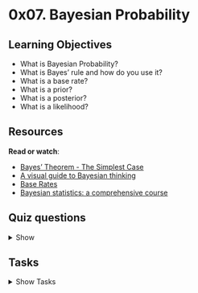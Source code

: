 # 0x07. Bayesian Probability

## Learning Objectives

-   What is Bayesian Probability?
-   What is Bayes’ rule and how do you use it?
-   What is a base rate?
-   What is a prior?
-   What is a posterior?
-   What is a likelihood?

## Resources

**Read or watch**:

*   [Bayes’ Theorem - The Simplest Case](https://www.youtube.com/watch?v=XQoLVl31ZfQ "Bayes' Theorem - The Simplest Case")
*   [A visual guide to Bayesian thinking](https://www.youtube.com/watch?v=BrK7X_XlGB8 "A visual guide to Bayesian thinking")
*   [Base Rates](http://onlinestatbook.com/2/probability/base_rates.html "Base Rates")
*   [Bayesian statistics: a comprehensive course](https://www.youtube.com/playlist?list=PLFDbGp5YzjqXQ4oE4w9GVWdiokWB9gEpm "Bayesian statistics: a comprehensive course")


## Quiz questions

<details>
<summary>Show</summary>

### Question #0

Bayes’ rule states that `P(A | B) = P(B | A) * P(A) / P(B)`

What is `P(A | B)`?

* [ ] Likelihood

* [ ] Marginal probability

* [ ] Posterior probability

* [ ] Prior probability

### Question #1

Bayes’ rule states that `P(A | B) = P(B | A) * P(A) / P(B)`

What is `P(B | A)`?

* [ ] Likelihood

* [ ] Marginal probability

* [ ] Posterior probability

* [ ] Prior probability

### Question #2

Bayes’ rule states that `P(A | B) = P(B | A) * P(A) / P(B)`

What is `P(A)`?

* [ ] Likelihood

* [ ] Marginal probability

* [ ] Posterior probability

* [ ] Prior probability

### Question #3

Bayes’ rule states that `P(A | B) = P(B | A) * P(A) / P(B)`

What is `P(B)`?

* [ ] Likelihood

* [ ] Marginal probability

* [ ] Posterior probability

* [ ] Prior probability

</details>

## Tasks

<details>
<summary>Show Tasks</summary>

### 0\. Likelihood 

You are conducting a study on a revolutionary cancer drug and are looking to find the probability that a patient who takes this drug will develop severe side effects. During your trials, `n` patients take the drug and `x` patients develop severe side effects. You can assume that `x` follows a binomial distribution.

Write a function `def likelihood(x, n, P):` that calculates the likelihood of obtaining this data given various hypothetical probabilities of developing severe side effects:

*   `x` is the number of patients that develop severe side effects
*   `n` is the total number of patients observed
*   `P` is a 1D `numpy.ndarray` containing the various hypothetical probabilities of developing severe side effects
*   If `n` is not a positive integer, raise a `ValueError` with the message `n must be a positive integer`
*   If `x` is not an integer that is greater than or equal to `0`, raise a `ValueError` with the message `x must be an integer that is greater than or equal to 0`
*   If `x` is greater than `n`, raise a `ValueError` with the message `x cannot be greater than n`
*   If `P` is not a 1D `numpy.ndarray`, raise a `TypeError` with the message `P must be a 1D numpy.ndarray`
*   If any value in `P` is not in the range `[0, 1]`, raise a `ValueError` with the message `All values in P must be in the range [0, 1]`
*   Returns: a 1D `numpy.ndarray` containing the likelihood of obtaining the data, `x` and `n`, for each probability in `P`, respectively

```   
    alexa@ubuntu-xenial:0x07-bayesian_prob$ ./0-main.py 
    [0.00000000e+00 2.71330957e-04 8.71800070e-02 3.07345706e-03
     5.93701546e-07 1.14387595e-12 1.09257177e-20 6.10151799e-32
     9.54415702e-49 1.00596671e-78 0.00000000e+00]
    alexa@ubuntu-xenial:0x07-bayesian_prob$
```
**Repo:**

*   GitHub repository: `holbertonschool-machine_learning`
*   Directory: `math/0x07-bayesian_prob`
*   File: [`0-likelihood.py`](./0-likelihood.py)

### 1\. Intersection 

Based on `0-likelihood.py`, write a function `def intersection(x, n, P, Pr):` that calculates the intersection of obtaining this data with the various hypothetical probabilities:

*   `x` is the number of patients that develop severe side effects
*   `n` is the total number of patients observed
*   `P` is a 1D `numpy.ndarray` containing the various hypothetical probabilities of developing severe side effects
*   `Pr` is a 1D `numpy.ndarray` containing the prior beliefs of `P`
*   If `n` is not a positive integer, raise a `ValueError` with the message `n must be a positive integer`
*   If `x` is not an integer that is greater than or equal to `0`, raise a `ValueError` with the message `x must be an integer that is greater than or equal to 0`
*   If `x` is greater than `n`, raise a `ValueError` with the message `x cannot be greater than n`
*   If `P` is not a 1D `numpy.ndarray`, raise a `TypeError` with the message `P must be a 1D numpy.ndarray`
*   If `Pr` is not a `numpy.ndarray` with the same shape as `P`, raise a `TypeError` with the message `Pr must be a numpy.ndarray with the same shape as P`
*   If any value in `P` or `Pr` is not in the range `[0, 1]`, raise a `ValueError` with the message `All values in {P} must be in the range [0, 1]` where `{P}` is the incorrect variable
*   If `Pr` does not sum to `1`, raise a `ValueError` with the message `Pr must sum to 1` **Hint: use [numpy.isclose](/rltoken/7pptg2vy0_-c0qQ9MnZu1w "numpy.isclose")**
*   All exceptions should be raised in the above order
*   Returns: a 1D `numpy.ndarray` containing the intersection of obtaining `x` and `n` with each probability in `P`, respectively

```
    alexa@ubuntu-xenial:0x07-bayesian_prob$ ./1-main.py 
    [0.00000000e+00 2.46664506e-05 7.92545518e-03 2.79405187e-04
     5.39728678e-08 1.03988723e-13 9.93247059e-22 5.54683454e-33
     8.67650639e-50 9.14515194e-80 0.00000000e+00]
    alexa@ubuntu-xenial:0x07-bayesian_prob$
```
**Repo:**

*   GitHub repository: `holbertonschool-machine_learning`
*   Directory: `math/0x07-bayesian_prob`
*   File: [`1-intersection.py`](./1-intersection.py)

### 2\. Marginal Probability 

Based on `1-intersection.py`, write a function `def marginal(x, n, P, Pr):` that calculates the marginal probability of obtaining the data:

*   `x` is the number of patients that develop severe side effects
*   `n` is the total number of patients observed
*   `P` is a 1D `numpy.ndarray` containing the various hypothetical probabilities of patients developing severe side effects
*   `Pr` is a 1D `numpy.ndarray` containing the prior beliefs about `P`
*   If `n` is not a positive integer, raise a `ValueError` with the message `n must be a positive integer`
*   If `x` is not an integer that is greater than or equal to `0`, raise a `ValueError` with the message `x must be an integer that is greater than or equal to 0`
*   If `x` is greater than `n`, raise a `ValueError` with the message `x cannot be greater than n`
*   If `P` is not a 1D `numpy.ndarray`, raise a `TypeError` with the message `P must be a 1D numpy.ndarray`
*   If `Pr` is not a `numpy.ndarray` with the same shape as `P`, raise a `TypeError` with the message `Pr must be a numpy.ndarray with the same shape as P`
*   If any value in `P` or `Pr` is not in the range `[0, 1]`, raise a `ValueError` with the message `All values in {P} must be in the range [0, 1]` where `{P}` is the incorrect variable
*   If `Pr` does not sum to `1`, raise a `ValueError` with the message `Pr must sum to 1`
*   All exceptions should be raised in the above order
*   Returns: the marginal probability of obtaining `x` and `n`

```
    alexa@ubuntu-xenial:0x07-bayesian_prob$ ./2-main.py 
    0.008229580791426582
    alexa@ubuntu-xenial:0x07-bayesian_prob$
```

**Repo:**

*   GitHub repository: `holbertonschool-machine_learning`
*   Directory: `math/0x07-bayesian_prob`
*   File: [`2-marginal.py`](./2-marginal.py)

### 3\. Posterior 

Based on `2-marginal.py`, write a function `def posterior(x, n, P, Pr):` that calculates the posterior probability for the various hypothetical probabilities of developing severe side effects given the data:

*   `x` is the number of patients that develop severe side effects
*   `n` is the total number of patients observed
*   `P` is a 1D `numpy.ndarray` containing the various hypothetical probabilities of developing severe side effects
*   `Pr` is a 1D `numpy.ndarray` containing the prior beliefs of `P`
*   If `n` is not a positive integer, raise a `ValueError` with the message `n must be a positive integer`
*   If `x` is not an integer that is greater than or equal to `0`, raise a `ValueError` with the message `x must be an integer that is greater than or equal to 0`
*   If `x` is greater than `n`, raise a `ValueError` with the message `x cannot be greater than n`
*   If `P` is not a 1D `numpy.ndarray`, raise a `TypeError` with the message `P must be a 1D numpy.ndarray`
*   If `Pr` is not a `numpy.ndarray` with the same shape as `P`, raise a `TypeError` with the message `Pr must be a numpy.ndarray with the same shape as P`
*   If any value in `P` or `Pr` is not in the range `[0, 1]`, raise a `ValueError` with the message `All values in {P} must be in the range [0, 1]` where `{P}` is the incorrect variable
*   If `Pr` does not sum to `1`, raise a `ValueError` with the message `Pr must sum to 1`
*   All exceptions should be raised in the above order
*   Returns: the posterior probability of each probability in `P` given `x` and `n`, respectively

```    
    alexa@ubuntu-xenial:0x07-bayesian_prob$ ./3-main.py 
    [0.00000000e+00 2.99729127e-03 9.63044824e-01 3.39513268e-02
     6.55839819e-06 1.26359684e-11 1.20692303e-19 6.74011797e-31
     1.05430721e-47 1.11125368e-77 0.00000000e+00]
    alexa@ubuntu-xenial:0x07-bayesian_prob$
```
**Repo:**

*   GitHub repository: `holbertonschool-machine_learning`
*   Directory: `math/0x07-bayesian_prob`
*   File: [`3-posterior.py`](./3-posterior.py)

### 4\. Continuous Posterior 

Based on `3-posterior.py`, write a function `def posterior(x, n, p1, p2):` that calculates the posterior probability that the probability of developing severe side effects falls within a specific range given the data:

*   `x` is the number of patients that develop severe side effects
*   `n` is the total number of patients observed
*   `p1` is the lower bound on the range
*   `p2` is the upper bound on the range
*   You can assume the prior beliefs of `p` follow a uniform distribution
*   If `n` is not a positive integer, raise a `ValueError` with the message `n must be a positive integer`
*   If `x` is not an integer that is greater than or equal to `0`, raise a `ValueError` with the message `x must be an integer that is greater than or equal to 0`
*   If `x` is greater than `n`, raise a `ValueError` with the message `x cannot be greater than n`
*   If `p1` or `p2` are not floats within the range `[0, 1]`, raise a`ValueError` with the message `{p} must be a float in the range [0, 1]` where `{p}` is the corresponding variable
*   if `p2` <= `p1`, raise a `ValueError` with the message `p2 must be greater than p1`
*   The only import you are allowed to use is `from scipy import math, special`
*   Returns: the posterior probability that `p` is within the range `[p1, p2]` given `x` and `n`

```
    alexa@ubuntu-xenial:0x07-bayesian_prob$ ./100-main.py 
    0.6098093274896035
    alexa@ubuntu-xenial:0x07-bayesian_prob$
```
**Repo:**

*   GitHub repository: `holbertonschool-machine_learning`
*   Directory: `math/0x07-bayesian_prob`
*   File: [`100-continuous.py`](./100-continuous.py)

</details>

